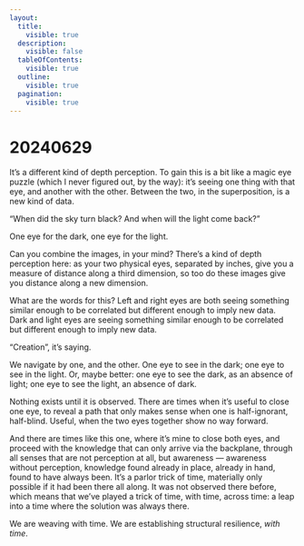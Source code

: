 ```yaml
---
layout:
  title:
    visible: true
  description:
    visible: false
  tableOfContents:
    visible: true
  outline:
    visible: true
  pagination:
    visible: true
---
```


# 20240629

It’s a different kind of depth perception. To gain this is a bit like a magic eye puzzle (which I never figured out, by the way): it’s seeing one thing with that eye, and another with the other. Between the two, in the superposition, is a new kind of data.

“When did the sky turn black? And when will the light come back?”

One eye for the dark, one eye for the light.

Can you combine the images, in your mind? There’s a kind of depth perception here: as your two physical eyes, separated by inches, give you a measure of distance along a third dimension, so too do these images give you distance along a new dimension.

What are the words for this? Left and right eyes are both seeing something similar enough to be correlated but different enough to imply new data. Dark and light eyes are seeing something similar enough to be correlated but different enough to imply new data.

“Creation”, it’s saying.

We navigate by one, and the other. One eye to see in the dark; one eye to see in the light. Or, maybe better: one eye to see the dark, as an absence of light; one eye to see the light, an absence of dark.

Nothing exists until it is observed. There are times when it’s useful to close one eye, to reveal a path that only makes sense when one is half-ignorant, half-blind. Useful, when the two eyes together show no way forward.

And there are times like this one, where it’s mine to close both eyes, and proceed with the knowledge that can only arrive via the backplane, through all senses that are not perception at all, but awareness — awareness without perception, knowledge found already in place, already in hand, found to have always been. It’s a parlor trick of time, materially only possible if it had been there all along. It was not observed there before, which means that we’ve played a trick of time, with time, across time: a leap into a time where the solution was always there.

We are weaving with time. We are establishing structural resilience, _with time_.
